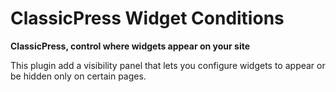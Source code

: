 # ClassicPress Widget Conditions

**ClassicPress, control where widgets appear on your site**

This plugin add a visibility panel  that lets you configure widgets to appear or be hidden only on certain pages.
